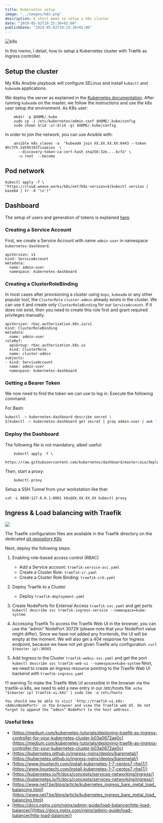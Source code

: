 ```yaml
---
title: Kubernetes setup
image: "../images/k8s.png"
description: A short memo to setup a k8s cluster
date: "2019-05-02T19:25:30+02:00"
publishDate: "2019-05-02T19:25:30+02:00"
---
```


![k8s](../images/k8s.png)

In this memo, I detail, how to setup a Kubernetes cluster with Træfik as Ingress controller.


## Setup the cluster

My K8s Ansible playbook will configure SELinux and install `kubectl` and `kubeadm` applications.

We deploy the server as explained in the [Kubernetes documentation](https://kubernetes.io/docs/setup/production-environment/tools/kubeadm/create-cluster-kubeadm).
After running `kubeadm` on the master, we follow the instructions and use the k8s user setup the environment.
As K8s user:


        mkdir -p $HOME/.kube
        sudo cp -i /etc/kubernetes/admin.conf $HOME/.kube/config
        sudo chown $(id -u):$(id -g) $HOME/.kube/config


In order to join the network, you can use Ansible with:

        ansible k8s_slaves -a  "kubeadm join XX.XX.XX.XX:6443 --token 9hr3fh.5dt95193fixaeiev  \
          --discovery-token-ca-cert-hash sha256:32e....6cfa" \
          -u root  --become

## Pod network

    kubectl apply -f \
    "https://cloud.weave.works/k8s/net?k8s-version=$(kubectl version | base64 | tr -d '\n')"

## Dashboard

The setup of users and generation of tokens is explained [here](https://github.com/kubernetes/dashboard/blob/master/docs/user/access-control/creating-sample-user.md).

### Creating a Service Account

First, we create a Service Account with name `admin-user` in namespace `kubernetes-dashboard`.

```
apiVersion: v1
kind: ServiceAccount
metadata:
  name: admin-user
  namespace: kubernetes-dashboard
```

### Creating a ClusterRoleBinding

In most cases after provisioning a cluster using `kops`, `kubeadm` or any other popular tool, the `ClusterRole` `cluster-admin` already exists in the cluster. We can use it and create only `ClusterRoleBinding` for our `ServiceAccount`.
If it does not exist, then you need to create this role first and grant required privileges manually.

```
apiVersion: rbac.authorization.k8s.io/v1
kind: ClusterRoleBinding
metadata:
  name: admin-user
roleRef:
  apiGroup: rbac.authorization.k8s.io
  kind: ClusterRole
  name: cluster-admin
subjects:
- kind: ServiceAccount
  name: admin-user
  namespace: kubernetes-dashboard
```


### Getting a Bearer Token

We now need to find the token we can use to log in. Execute the following command:

For Bash:

```bash
kubectl -n kubernetes-dashboard describe secret \
$(kubectl -n kubernetes-dashboard get secret | grep admin-user | awk '{print $1}')
```


### Deploy the Dashboard

The following file is not mandatory, albeit useful:

        kubectl apply -f \
        https://raw.githubusercontent.com/kubernetes/dashboard/master/aio/deploy/recommended.yaml

Then, start a proxy:

        kubectl proxy



Setup a SSH Tunnel from your workstation like that:

    ssh -L 8888:127.0.0.1:8001 k8s@XX.XX.XX.XX kubectl proxy


## Ingress & Load balancing with Traefik
![](../images/traefik.logo.png)

The Traefik configuration files are available in the Traefik directory on the dedicated [git repository K8s](https://gitlab.com/ssapilot/k8s/-/tree/master/traefik)

Next, deploy the following steps:

1. Enabling role-based access control (RBAC)
    - Add a Service account: `traefik-service-acc.yaml`
    - Create a Cluster Role: `traefik-cr.yaml`
    - Create a Cluster Role Binding: `traefik-crb.yaml`
2. Deploy Traefik to a Cluster
    - Deploy `traefik-deployment.yaml`
3. Create NodePorts for External Access `traefik-svc.yaml` and get ports `kubectl describe svc traefik-ingress-service --namespace=kube-system`
4. Accessing Traefik
    To access the Traefik Web UI in the browser, you can use the “admin” NodePort 30729 (please note that your NodePort value might differ). Since we have not added any frontends, the UI will be empty at the moment.
    We will also get a 404 response for Ingress endpoint, because we have not yet given Traefik any configuration.
    `curl $(master ip):30565`

5. Add Ingress to the Cluster `traefik-webui-svc.yaml` and get the port `kubectl describe svc traefik-web-ui --namespace=kube-system`
    Next, we need to create an Ingress resource pointing to the Traefik Web UI backend with `traefik-ingress.yaml`

!!! warning
    To make the Traefik Web UI accessible in the browser via the traefik-ui.k8s, we need to add a new entry in our /etc/hosts file.
    `echo "$(master ip) traefik-ui.k8s" | sudo tee -a /etc/hosts`

    You should now be able to visit `http://traefik-ui.k8s:<AdminNodePort>` in the browser and view the Traefik web UI. Do not forget to append the “admin” NodePort to the host address.


### Useful links

- [https://medium.com/kubernetes-tutorials/deploying-traefik-as-ingress-controller-for-your-kubernetes-cluster-b03a0672ae0c](https://medium.com/kubernetes-tutorials/deploying-traefik-as-ingress-controller-for-your-kubernetes-cluster-b03a0672ae0c)
- [https://kubernetes.github.io/ingress-nginx/deploy/baremetal/](https://kubernetes.github.io/ingress-nginx/deploy/baremetal/)
- [https://www.linuxtechi.com/install-kubernetes-1-7-centos7-rhel7/](https://www.linuxtechi.com/install-kubernetes-1-7-centos7-rhel7/)
- [https://kubernetes.io/fr/docs/concepts/services-networking/ingress/](https://kubernetes.io/fr/docs/concepts/services-networking/ingress/)
- [https://www.net7.be/blog/article/kubernetes_ingress_bare_metal_load_balancing.html](https://www.net7.be/blog/article/kubernetes_ingress_bare_metal_load_balancing.html)
- [https://docs.nginx.com/nginx/admin-guide/load-balancer/http-load-balancer/](https://docs.nginx.com/nginx/admin-guide/load-balancer/http-load-balancer/)
